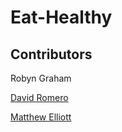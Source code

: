 # Eat-Healthy

## Contributors 
Robyn Graham

[David Romero](https://github.com/Darolo13)

[Matthew Elliott](https://github.com/MatteoThomas)
